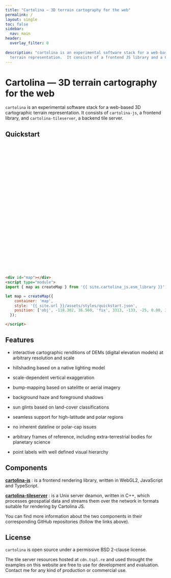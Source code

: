 ```yaml
---
title: "Cartolina – 3D terrain cartography for the web"
permalink: /
layout: single
toc: false
sidebar:
  nav: main
header:
  overlay_filter: 0
  
description: "cartolina is an experimental software stack for a web-based 3D cartographic
  terrain representation.  It consists of a frontend JS library and a C++ backend tile server."
---
```


<!-- ![Water speculars](/assets/images/water-speculars-narrow.jpg) -->

# Cartolina — 3D terrain cartography for the web

`cartolina` is an experimental software stack for a web-based 3D cartographic
terrain representation.  It consists of `cartolina-js`, a frontend
library, and `cartolina-tileserver`, a backend tile server.

## Quickstart

<div id="map" style="height:400px"></div>
<script type="module">
import { map as createMap } from '{{ site.cartolina_js.esm_library }}';

let map = createMap({
    container: 'map',
    style: '/assets/styles/quickstart.json?',
    position: ['obj', -118.302, 36.560, 'fix', 3313, -133, -25, 0.00, 33347,
    45], 
    options: {
	controlFullscreen: true
    }
  });
  
</script>

<p/>

```html
<div id="map"></div>
<script type="module">
import { map as createMap } from '{{ site.cartolina_js.esm_library }}';

let map = createMap({
    container: 'map',
    style: '{{ site.url }}/assets/styles/quickstart.json',
    position: ['obj', -118.302, 36.560, 'fix', 3313, -133, -25, 0.00, 33347, 45]
  });

</script>
```

## Features

- interactive cartographic renditions of DEMs (digital elevation models) at arbitrary resolution and scale

- hillshading based on a native lighting model

- scale-dependent vertical exaggeration 

- bump-mapping based on satelitte or aerial imagery

- background haze and foreground shadows

- sun glints based on land-cover classifications

- seamless support for high-latitude and polar regions

- no inherent dateline or polar-cap issues

- arbitrary frames of reference, including extra-terrestrial bodies for planetary science

- point labels with well defined visual hierarchy 



## Components

<a href="https://github.com/cartolinadev/cartolina-js" target="_blank" rel="noopener">**cartolina-js**</a>
: is a frontend rendering library, written in WebGL2, JavaScript and TypeScript.

<a href="https://github.com/cartolinadev/cartolina-tileserver" target="_blank" rel="noopener">**cartolina-tileserver**</a> 
: is a Unix server deamon, written in C++, which processes geospatial data and streams them
over the network in formats suitable for rendering by Cartolina JS. 

You can find more information about the two components in their
corresponding GitHub repositories (follow the links above).

## License

`cartolina` is open source under a permissive BSD 2-clause license.

The tile server resources hosted at `cdn.tspl.re` and used throught the examples 
on this  website are free to use for development and evaluation. Contact me for any kind 
of production or commercial use. 

